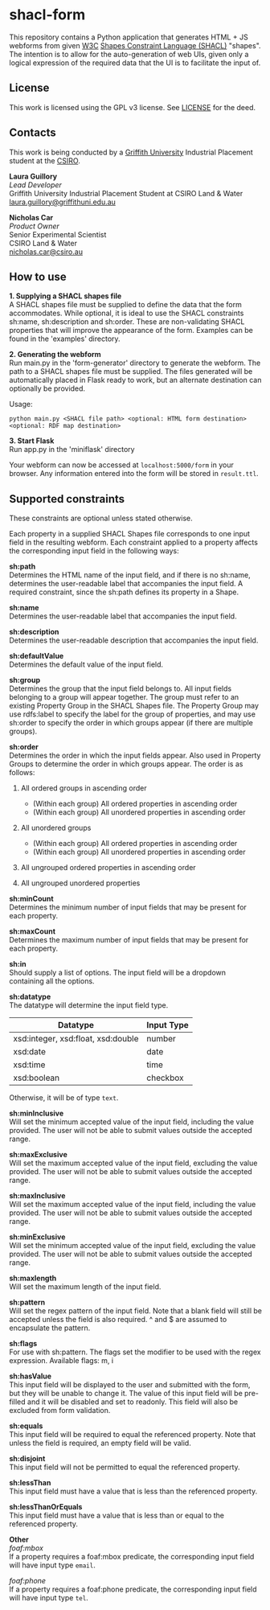 # shacl-form
This repository contains a Python application that generates HTML + JS
webforms from given [W3C](https://www.w3.org/) [Shapes Constraint Language (SHACL)](https://www.w3.org/TR/shacl/)
"shapes". The intention is to allow for the auto-generation of web UIs,
given only a logical expression of the required data that the UI is to
facilitate the input of.

## License
This work is licensed using the GPL v3 license. See [LICENSE](LICENSE)
for the deed.

## Contacts
This work is being conducted by a
[Griffith University](https://griffith.edu.au) Industrial Placement
student at the [CSIRO](https://www.csiro.au).

**Laura Guillory**  
*Lead Developer*  
Griffith University Industrial Placement Student at CSIRO Land & Water  
<laura.guillory@griffithuni.edu.au>

**Nicholas Car**  
*Product Owner*  
Senior Experimental Scientist  
CSIRO Land & Water  
<nicholas.car@csiro.au>

## How to use

**1. Supplying a SHACL shapes file**  
A SHACL shapes file must be supplied to define the data that the form
accommodates. While optional, it is ideal to use the SHACL constraints
sh:name, sh:description and sh:order. These are non-validating SHACL
properties that will improve the appearance of the form. Examples can be
found in the 'examples' directory.

**2. Generating the webform**  
Run main.py in the 'form-generator' directory to generate the webform.
The path to a SHACL shapes file must be supplied. The files generated
will be automatically placed in Flask ready to work, but an alternate
destination can optionally be provided.

Usage:

    python main.py <SHACL file path> <optional: HTML form destination> <optional: RDF map destination>

**3. Start Flask**  
Run app.py in the 'miniflask' directory

Your webform can now be accessed at `localhost:5000/form` in your
browser. Any information entered into the form will be stored in
`result.ttl`.

## Supported constraints

These constraints are optional unless stated otherwise.

Each property in a supplied SHACL Shapes file corresponds to one input
field in the resulting webform. Each constraint applied to a property
affects the corresponding input field in the following ways:

**sh:path**  
Determines the HTML name of the input field, and if there is no sh:name,
determines the user-readable label that accompanies the input field. A
required constraint, since the sh:path defines its property in a Shape.

**sh:name**  
Determines the user-readable label that accompanies the input field.

**sh:description**  
Determines the user-readable description that accompanies the input
field.

**sh:defaultValue**  
Determines the default value of the input field.

**sh:group**  
Determines the group that the input field belongs to. All input fields
belonging to a group will appear together. The group must refer to an
existing Property Group in the SHACL Shapes file. The Property Group may
use rdfs:label to specify the label for the group of properties, and may
use sh:order to specify the order in which groups appear (if there are
multiple groups).

**sh:order**  
Determines the order in which the input fields appear. Also used in
Property Groups to determine the order in which
groups appear. The order is as follows:

1. All ordered groups in ascending order
    * (Within each group) All ordered properties in ascending order
    * (Within each group) All unordered properties in ascending order

2. All unordered groups
    * (Within each group) All ordered properties in ascending order
    * (Within each group) All unordered properties in ascending order

3. All ungrouped ordered properties in ascending order
4. All ungrouped unordered properties

**sh:minCount**  
Determines the minimum number of input fields that may be present for
each property.

**sh:maxCount**  
Determines the maximum number of input fields that may be present for
each property.

**sh:in**  
Should supply a list of options. The input field will be a dropdown
containing all the options.

**sh:datatype**  
The datatype will determine the input field type.

| Datatype                           | Input Type |
|------------------------------------|------------|
| xsd:integer, xsd:float, xsd:double | number     |
| xsd:date                           | date       |
| xsd:time                           | time       |
| xsd:boolean                        | checkbox   |

Otherwise, it will be of type `text`.

**sh:minInclusive**  
Will set the minimum accepted value of the input field, including the
value provided. The user will not be able to submit values outside the
accepted range.

**sh:maxExclusive**  
Will set the maximum accepted value of the input field, excluding the
value provided. The user will not be able to submit values outside the
accepted range.

**sh:maxInclusive**  
Will set the maximum accepted value of the input field, including the
value provided. The user will not be able to submit values outside the
accepted range.

**sh:minExclusive**  
Will set the minimum accepted value of the input field, excluding the
value provided. The user will not be able to submit values outside the
accepted range.

**sh:maxlength**  
Will set the maximum length of the input field.

**sh:pattern**  
Will set the regex pattern of the input field. Note that a blank field
will still be accepted unless the field is also required. ^ and $ are
assumed to encapsulate the pattern.

**sh:flags**  
For use with sh:pattern. The flags set the modifier to be used with the 
regex expression. Available flags: m, i

**sh:hasValue**  
This input field will be displayed to the user and submitted with the
form, but they will be unable to change it. The value of this input
field will be pre-filled and it will be disabled and set to readonly.
This field will also be excluded from form validation.

**sh:equals**  
This input field will be required to equal the referenced property. Note
that unless the field is required, an empty field will be valid.

**sh:disjoint**  
This input field will not be permitted to equal the referenced property.

**sh:lessThan**  
This input field must have a value that is less than the referenced
property.

**sh:lessThanOrEquals**  
This input field must have a value that is less than or equal to the
referenced property.

**Other**  
*foaf:mbox*  
If a property requires a foaf:mbox predicate, the corresponding input
field will have input type `email`.

*foaf:phone*  
If a property requires a foaf:phone predicate, the corresponding input
field will have input type `tel`.
